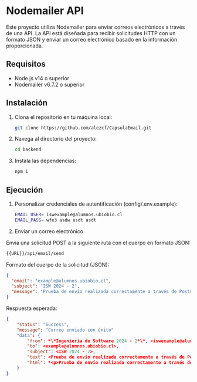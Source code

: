 # Nodemailer API

Este proyecto utiliza Nodemailer para enviar correos electrónicos a través de una API. 
La API está diseñada para recibir solicitudes HTTP con un formato JSON y enviar un correo electrónico basado en la información proporcionada.

## Requisitos

- Node.js v14 o superior
- Nodemailer v6.7.2 o superior

## Instalación

1. Clona el repositorio en tu máquina local:
   ```bash
   git clone https://github.com/alezcf/CapsulaEmail.git
2. Navega al directorio del proyecto:
   ```bash
   cd backend
3. Instala las dependencias:
   ```bash
   npm i

## Ejecución

1. Personalizar credenciales de autentificación (config/.env.example):

   ```bash
   EMAIL_USER= iswexample@alumnos.ubiobio.cl
   EMAIL_PASS= wfe3 asdw asdt asdt

2. Enviar un correo electrónico

Envía una solicitud POST a la siguiente ruta con el cuerpo en formato JSON:

  ```bash
  {{URL}}/api/email/send 
  ```
Formato del cuerpo de la solicitud (JSON):
  ```json
  {
    "email": "example@alumnos.ubiobio.cl",
    "subject": "ISW 2024 - 2",
    "message": "Prueba de envío realizada correctamente a través de Postman."
  }
  ```
Respuesta esperada:
  ```json
  {
      "status": "Success",
      "message": "Correo enviado con éxito"
      "data": {
          "from": *\*Ingeniería de Software 2024 - 2*\*, <iswexample@alumnos.ubiobio.cl>,
          "to": <example@alumnos.ubiobio.cl>,
          "subject": <ISW 2024 - 2>,
          "text": <Prueba de envío realizada correctamente a través de Postman.>,
          "html": *<p>Prueba de envío realizada correctamente a través de Postman.</p>*
      }
  }
  ```
